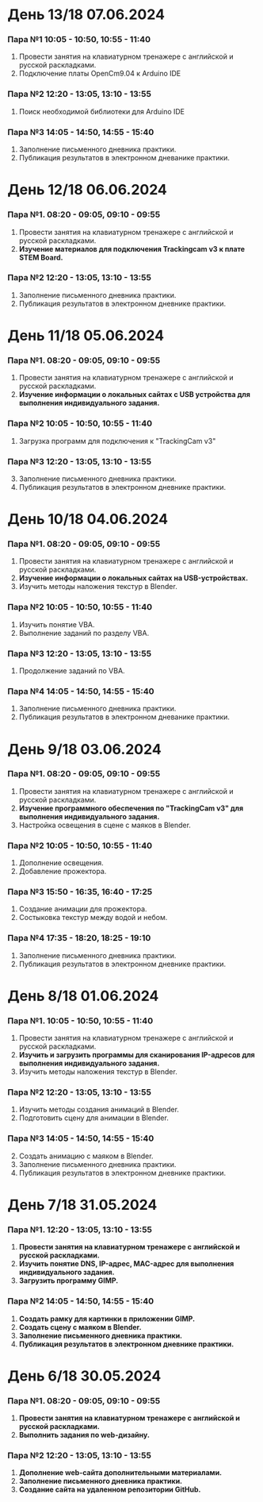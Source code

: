 # День 13/18 07.06.2024
### Пара №1 10:05 - 10:50, 10:55 - 11:40
1. Провести занятия на клавиатурном тренажере с английской и русской раскладками.
2. Подключение платы OpenCm9.04 к Arduino IDE
### Пара №2 12:20 - 13:05, 13:10 - 13:55
1. Поиск необходимой библиотеки для Arduino IDE
### Пара №3 14:05 - 14:50, 14:55 - 15:40
1. Заполнение письменного дневника практики.
2. Публикация результатов в электронном дневанике практики.


# День 12/18 06.06.2024
### Пара №1. 08:20 - 09:05, 09:10 - 09:55
1. Провести занятия на клавиатурном тренажере с английской и русской раскладками.
2. **Изучение материалов для подключения Trackingcam v3 к плате STEM Board.**
### Пара №2 12:20 - 13:05, 13:10 - 13:55
1. Заполнение письменного дневника практики. 
2. Публикация результатов в электронном дневнике практики.


# День 11/18 05.06.2024
### Пара №1. 08:20 - 09:05, 09:10 - 09:55
1. Провести занятия на клавиатурном тренажере с английской и русской раскладками.
2. **Изучение информации о локальных сайтах с USB устройства для выполнения индивидуального задания.**
### Пара №2 10:05 - 10:50, 10:55 - 11:40
1. Загрузка программ для подключения к "TrackingCam v3"
### Пара №3 12:20 - 13:05, 13:10 - 13:55
3. Заполнение письменного дневника практики.
4. Публикация результатов в электронном дневнике практики.


# День 10/18 04.06.2024
### Пара №1. 08:20 - 09:05, 09:10 - 09:55
1. Провести занятия на клавиатурном тренажере с английской и русской раскладками. 
2. **Изучение информации о локальных сайтах на USB-устройствах.**
3. Изучить методы наложения текстур в Blender.
### Пара №2 10:05 - 10:50, 10:55 - 11:40
1. Изучить понятие VBA.
2. Выполнение заданий по разделу VBA.
### Пара №3 12:20 - 13:05, 13:10 - 13:55
1. Продолжение заданий по VBA.
### Пара №4 14:05 - 14:50, 14:55 - 15:40
1. Заполнение письменного дневника практики.
2. Публикация результатов в электронном дневанике практики.

# День 9/18 03.06.2024
### Пара №1. 08:20 - 09:05, 09:10 - 09:55
1. Провести занятия на клавиатурном тренажере с английской и русской раскладками.
2. **Изучение программного обеспечения по "TrackingCam v3" для выполнения индивидуального задания.**
3. Настройка освещения в сцене с маяков в Blender.
### Пара №2 10:05 - 10:50, 10:55 - 11:40
1. Дополнение освещения.
2. Добавление прожектора.
### Пара №3 15:50 - 16:35, 16:40 - 17:25
1. Создание анимации для прожектора.
2. Состыковка текстур между водой и небом.
### Пара №4 17:35 - 18:20, 18:25 - 19:10
1. Заполнение письменного дневника практики.
2. Публикация результатов в электронном дневнике практики.


# День 8/18 01.06.2024
### Пара №1. 10:05 - 10:50, 10:55 - 11:40
1. Провести занятия на клавиатурном тренажере с английской и русской раскладками.
2. **Изучить и загрузить программы для сканирования IP-адресов для выполнения индивидуального задания.**
3. Изучить методы наложения текстур в Blender.
### Пара №2 12:20 - 13:05, 13:10 - 13:55
1. Изучить методы создания анимаций в Blender.
2. Подготовить сцену для анимации в Blender.
### Пара №3 14:05 - 14:50, 14:55 - 15:40
2. Создать анимацию с маяком в Blender.
3. Заполнение письменного дневника практики.
4. Публикация результатов в электронном дневнике практики.


# День 7/18 31.05.2024
### Пара №1. 12:20 - 13:05, 13:10 - 13:55
1. **Провести занятия на клавиатурном тренажере с английской и русской раскладками.**
2. **Изучить понятие DNS, IP-адрес, MAC-адрес для выполнения индивидуального задания.**
3. **Загрузить программу GIMP.**
### Пара №2 14:05 - 14:50, 14:55 - 15:40
1. **Создать рамку для картинки в приложении GIMP.**
2. **Создать сцену с маяком в Blender.**
3. **Заполнение письменного дневника практики.**
4. **Публикация результатов в электронном дневнике практики.**

   
# День 6/18 30.05.2024
### Пара №1. 08:20 - 09:05, 09:10 - 09:55
1. **Провести занятия на клавиатурном тренажере с английской и русской раскладками.**
2. **Выполнить задания по web-дизайну.**
### Пара №2 12:20 - 13:05, 13:10 - 13:55
1. **Дополнение web-сайта дополнительными материалами.**
2. **Заполнение письменного дневника практики.**
3. **Создание сайта на удаленном репозитории GitHub.**
